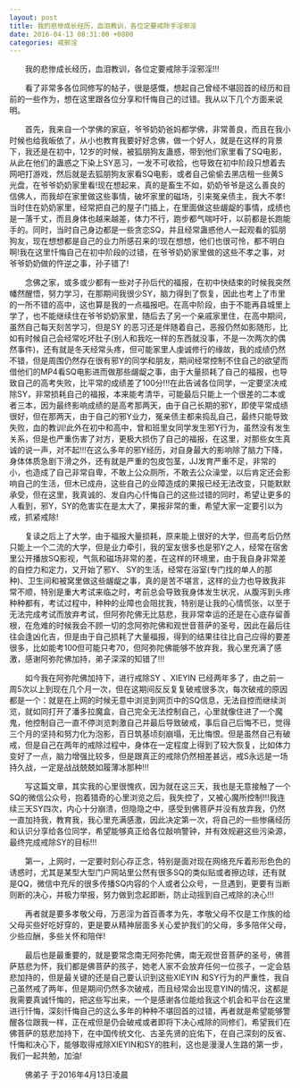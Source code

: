 ```yaml
---
layout: post
title: 我的悲惨成长经历，血泪教训，各位定要戒除手淫邪淫
date: 2016-04-13 08:31:00 +0800
categories: 戒邪淫
---
```


　　我的悲惨成长经历，血泪教训，各位定要戒除手淫邪淫!!!
　　看了非常多各位同修写的帖子，很是感慨，想起自己曾经不堪回首的经历和目前的一些作为，想在这里跟各位分享和忏悔自己的过错。我从以下几个方面来说明。
　　首先，我来自一个学佛的家庭，爷爷奶奶爸妈都学佛，非常善良，而且在我小时候也给我皈依了，从小也教育我要好好念佛，做一个好人，就是在这样的背景下，我还是在初中，12岁的时候，被狐朋狗友蛊惑，带到他们家里看了SQ电影，从此在他们的蛊惑之下染上SY恶习，一发不可收拾，也导致在初中阶段只想着去网吧打游戏，然后就是去狐朋狗友家看SQ电影，或者自己偷偷去黑店租一些黄S光盘，在爷爷奶奶家里看!现在想起来，真的是畜生不如，奶奶爷爷是这么善良的信佛人，而我却在家里做这些事情，破坏家里的磁场，引来冤亲债主，我大不孝!当时住在奶奶家里，经常把自己的屋子门插上，在里面做这些龌龊的事情，成绩也是一落千丈，而且身体也越来越差，体力不行，跑步都气喘吁吁，以前都是长跑能手的。同时，当时自己身边都是一些贪恋SQ，并且经常蛊惑他人一起观看的狐朋狗友，现在想想都是自己的业力所感召来的!现在想想，他们也很可怜，都不明白啊!我在这里忏悔自己在初中阶段的过错，在爷爷奶奶家里做的这些不孝之事，对爷爷奶奶做的忤逆之事，孙子错了!
　　念佛之家，或多或少都有一些对子孙后代的福报，在初中快结束的时候我突然幡然醒悟，努力学习，在那期间我很少SY，脑力得到了恢复，因此也考上了市里的一所不错的高中，这也算是我的一点福报吧。在高中阶段，由于不能再县城里上学了，也不能继续住在爷爷奶奶家里，随后去了另一个亲戚家里住，在高中期间，虽然自己每天刻苦学习，但是SY 的恶习还是伴随着自己，恶报仍然如影随形，比如有时候自己会经常吃坏肚子(别人和我吃一样的东西就没事，不是一次两次的偶然事件)，还有就是冬天经常头疼，但可能家里人虔诚修行的缘故，我的成绩仍然不错，但是周围仍然存在很有邪Y的同学和朋友，期间经常控制不住自己的欲望而借他们的MP4看SQ电影进而做那些龌龊之事，由于大量损耗了自己的福报，也导致自己的高考失败，比平常的成绩差了100分!!!在此告诫各位同学，一定要坚决戒除SY，非常损耗自己的福报，本来能考清华，可能最后只能上一个很差的二本或者三本，因为最终影响成绩的是高考那两天，由于自己长期的邪Y，即使平常成绩很好，但在那两天，由于自己的邪Y业力，冤亲债主都来捣乱自己，最终只能导致失败，血的教训!此外在初中和高中，曾和班里女同学发生邪Y行为，虽然没有发生关系，但是也严重伤害了对方，更极大损伤了自己的福报，在这里，对那些女生真诚的说一声，对不起!!!在这么多年的邪Y经历，对自身最大的影响除了脑力下降，身体体质急剧下滑之外，还有就是严重的包皮包茎，JJ发育严重不足，非常的小，也造成了自己非常自卑，不敢上公众厕所，不敢去公众澡堂，以后肯定还会影响自己的生活，但木已成舟，这些自己的业障造成的果报已经无法改变，只能默默承受，但在这里，我真诚的、发自内心忏悔自己的这些过错的同时，希望让更多的人看到，邪Y，SY的危害实在是太大了，果报非常的重，希望大家一定要引以为戒，抓紧戒除!
　　复读之后上了大学，由于福报大量损耗，原来能上很好的大学，但高考后仍然只能上一个二流的大学，但是业力牵引，我的室友很多也是邪Y之人，经常在宿舍里公开播放SQ影视，气氛和磁场非常的差，在这样的环境里，由于我自身非常差的自控力和定力，又开始了邪Y、 SY的生活，经常在浴室(专门找的单人的那种)、卫生间和被窝里做这些龌龊之事，真的是苦不堪言，这样的业力也导致我非常不顺，特别是重大考试来临之时，考前总会导致我身体发生状况，从腹泻到头疼种种都有，考试过程中，种种的业障也会阻扰我，特别是让我的心情慌张，以至于无法完成考试而放弃考试，但阿弥陀佛无比慈悲，我非常幸运的还是在心底存留善根，在危难的时候我会不顾一切的念阿弥陀佛和观世音菩萨的圣号，因此在最后往往会逢凶化吉，但是由于自己损耗了大量福报，得到的结果往往比自己应得的要差很多，比如能考100但可能只考70，但阿弥陀佛能够不放弃我，我心里充满了感激，感谢阿弥陀佛加持，弟子深深的知错了!!!
　　如今我在阿弥陀佛加持下，进行戒除SY 、XIEYIN 已经两年多了，由之前一周5次以上到现在几个月一次，但在这期间反反复复破戒很多次，每次破戒的原因都是一个：就是在上网的时候无意中浏览到网页中的SQ信息，无法自控而继续浏览，就如同打开了潘多拉魔盒，自己完全无法控制自己，心里就像住进了一个魔鬼，他控制自己一直不停浏览刺激自己并最后导致破戒，事后自己后悔不已，觉得三个月的坚持和努力化为泡影，百日筑基顷刻崩塌，无比悔恨。但是虽然自己有破戒，但是自己在两年的戒除过程中，身体在一定程度上得到了较大恢复，比如体力变好了一点，脑力增强比较多，但是跟真正的戒除仍然相差甚远，戒S永远是一场持久战，一定是战战兢兢如履薄冰那种!!!
　　写这篇文章，其实我的心里很愧疚，因为就在这三天，我也是无意接触了一个SQ的微信公众号，抱着猎奇的心里浏览之后，我失控了，又被心魔所控制!!!我连续三天SY四次，内心十分崩溃，但隐隐之中，感受到佛菩萨并没有放弃我，仍然一直加持我，教育我，我心里充满感激，因此决定第一次，将自己的一些惨痛经历和认识分享给各位同学，希望能够真正给各位敲响警钟，并有效规避这些污染源，最终完成戒除SY的目标!!!
　　第一，上网时，一定要时刻心存正念，特别是面对现在网络充斥着形形色色的诱惑时，尤其是某型大型门户网站里公然有很多SQ的类似贴或者擦边球，还有就是QQ，微信中充斥的很多传播SQ内容的个人或者公众号，一旦遇到，更要有当断则断的决心，并极力举报，努力做到念起即断，防止动摇到自己戒除的决心!!!
　　再者就是要多孝敬父母，万恶淫为首百善孝为先，孝敬父母不仅是工作族的给父母买些好吃好穿的，更是要从精神层面多关心爱护我们的父母，多多陪伴父母，少些应酬，多些关怀和陪伴!
　　最后也是最重要的，就是要常念南无阿弥陀佛，南无观世音菩萨的圣号，佛菩萨慈悲为怀，我们都是佛菩萨的孩子，她老人家不会放弃任何一位孩子，一定会慈悲加持的，但是最关键的还是自己要认识到这些XIEYIN 和SY行为的严重性，我自己虽然戒了两年，但是期间仍然多次破戒，而且经常会出现意YIN的情况，这都是我需要真诚忏悔的，把这些写出来，一个是感谢各位能给我这个机会和平台在这里进行忏悔，深刻忏悔自己的这么多年的种种不堪回首的过错，再者就是希望能够警醒各位跟我一样，正在戒但是仍会破戒或者即将下决心戒除的同修们，希望我们在佛菩萨的慈悲加持下，在中国传统文化、古圣先贤的庇佑下，在自己深刻的反省、忏悔和决心下，能够取得戒除XIEYIN和SY的胜利，这也是漫漫人生路的第一步，我们一起共勉，加油!
　　佛弟子 于2016年4月13日凌晨